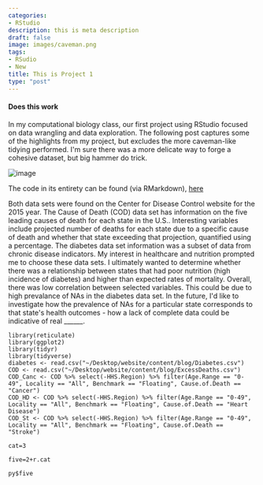 ```yaml
---
categories:
- RStudio
description: this is meta description
draft: false
image: images/caveman.png
tags:
- RSudio
- New
title: This is Project 1
type: "post"
---
```


#### Does this work

In my computational biology class, our first project using RStudio focused on data wrangling and data exploration. The following post captures some of the highlights from my project, but excludes the more caveman-like tidying performed. I'm sure there was a more delicate way to forge a cohesive dataset, but big hammer do trick.

![image](/images/caveman.png)

The code in its entirety can be found (via RMarkdown), [here](/Project1)

Both data sets were found on the Center for Disease Control website for the 2015 year. The Cause of Death (COD) data set has information on the five leading causes of death for each state in the U.S.. Interesting variables include projected number of deaths for each state due to a specific cause of death and whether that state exceeding that projection, quantified using a percentage. The diabetes data set information was a subset of data from chronic disease indicators. My interest in healthcare and nutrition prompted me to choose these data sets. I ultimately wanted to determine whether there was a relationship between states that had poor nutrition (high incidence of diabetes) and higher than expected rates of mortality. Overall, there was low correlation between selected variables. This could be due to high prevalance of NAs in the diabetes data set. In the future, I'd like to investigate how the prevalence of NAs for a particular state corresponds to that state's health outcomes - how a lack of complete data could be indicative of real ______. 


```{r include=F}
library(reticulate)
library(ggplot2)
library(tidyr)
library(tidyverse)
diabetes <- read.csv("~/Desktop/website/content/blog/Diabetes.csv")
COD <- read.csv("~/Desktop/website/content/blog/ExcessDeaths.csv")
COD_Canc <- COD %>% select(-HHS.Region) %>% filter(Age.Range == "0-49", Locality == "All", Benchmark == "Floating", Cause.of.Death == "Cancer")
COD_HD <- COD %>% select(-HHS.Region) %>% filter(Age.Range == "0-49", Locality == "All", Benchmark == "Floating", Cause.of.Death == "Heart Disease")
COD_St <- COD %>% select(-HHS.Region) %>% filter(Age.Range == "0-49", Locality == "All", Benchmark == "Floating", Cause.of.Death == "Stroke")

cat=3
```


```{python}
five=2+r.cat
```

```{R}
py$five
```